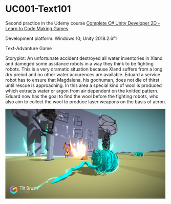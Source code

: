 # UC001-Text101

Second practice in the Udemy course [Complete C# Unity Developer 2D - Learn to Code Making Games](https://www.udemy.com/unitycourse/)

Development platform: Windows 10; Unity 2018.2.6f1

Text-Advanture Game

Storyplot: An unfortunate accident destroyed all water inventories in Xland and dameged some assitance robots in a way they think to be fighting robots. 
This is a very dramatic situation because Xland suffers from a long dry preiod and no other water accurences are available. 
Eduard a service robot has to ensure that Magdalena, his godhuman, does not die of thirst until rescue is approaching. 
In this area a special kind of wool is produced which extracts water or argon from air dependent on the knitted pattern.
Eduard now has the goal to find the wool before the fighting robots, who also aim to collect the wool to produce laser weapons on the basis of acron. 

<img src="./Snapshots/xland-scenario.png" width="500">
  